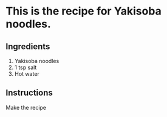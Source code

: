 # This is the recipe for Yakisoba noodles.

## Ingredients

1. Yakisoba noodles
2. 1 tsp salt
3. Hot water

## Instructions

Make the recipe
